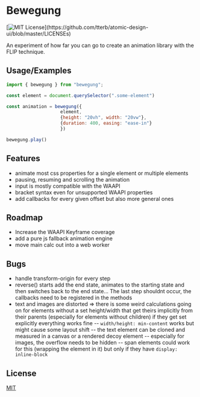 # Bewegung

[![MIT License](https://img.shields.io/apm/l/atomic-design-ui.svg?)](https://github.com/tterb/atomic-design-ui/blob/master/LICENSEs)

An experiment of how far you can go to create an animation library with the FLIP technique.

## Usage/Examples

```javascript
import { bewegung } from "bewegung";

const element = document.querySelector(".some-element")

const animation = bewegung({
                    element,
                    {height: "20vh", width: "20vw"},
                    {duration: 400, easing: "ease-in"}
                    })

bewegung.play()

```

## Features

- animate most css properties for a single element or multiple elements
- pausing, resuming and scrolling the animation
- input is mostly compatible with the WAAPI
- bracket syntax even for unsupported WAAPI properties
- add callbacks for every given offset but also more general ones

## Roadmap

- Increase the WAAPI Keyframe coverage
- add a pure js fallback animation engine
- move main calc out into a web worker

## Bugs

- handle transform-origin for every step
- reverse() starts add the end state, animates to the starting state and then switches back to the end state... The last step shouldnt occur, the callbacks need to be registered in the methods
- text and images are distorted => there is some weird calculations going on for elements without a set height/width that get theirs implicitly from their parents (especially for elements without children) if they get set explicitly everything works fine
  -- `width/height: min-content` works but might cause some layout shift
  -- the text element can be cloned and measured in a canvas or a rendered decoy element
  -- especially for images, the overflow needs to be hidden
  -- span elements could work for this (wrapping the element in it) but only if they have `display: inline-block`

## License

[MIT](https://choosealicense.com/licenses/mit/)
